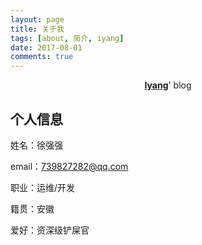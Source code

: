 ```yaml
---
layout: page
title: 关于我
tags: [about, 简介, iyang]
date: 2017-08-01
comments: true
---
```

    
<center><a href="http://www.iyang.cc"><b>Iyang</b></a>' blog</center>

## 个人信息

姓名：徐强强

email：739827282@qq.com

职业：运维/开发

籍贯：安徽

爱好：资深级铲屎官
